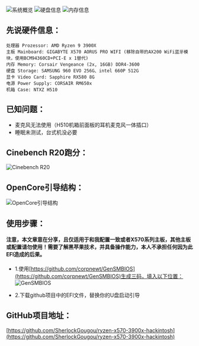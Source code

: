 ![系统概览](https://upload-images.jianshu.io/upload_images/1710902-c178e2037660b0d6.png?imageMogr2/auto-orient/strip%7CimageView2/2/w/1240)
![硬盘信息](https://upload-images.jianshu.io/upload_images/1710902-1a3c6c934ed02c04.png?imageMogr2/auto-orient/strip%7CimageView2/2/w/1240)
![内存信息](https://upload-images.jianshu.io/upload_images/1710902-15c5092ac2831a2f.png?imageMogr2/auto-orient/strip%7CimageView2/2/w/1240)

## 先说硬件信息：

```
处理器 Prozessor: AMD Ryzen 9 3900X
主板 Mainboard: GIGABYTE X570 AORUS PRO WIFI (移除自带的AX200 WiFi蓝牙模块，使用BCM94360CD+PCI-E x 1替代)
内存 Memory: Corsair Vengeance (2x, 16GB) DDR4-3600
硬盘 Storage: SAMSUNG 960 EVO 256G、intel 660P 512G
显卡 Video Card: Sapphire RX580 8G
电源 Power Supply: CORSAIR RM650x
机箱 Case: NTXZ H510
```

## 已知问题：
- 麦克风无法使用（H510机箱前面板的耳机麦克风一体插口）
- 睡眠未测试，台式机没必要

## Cinebench R20跑分：
![Cinebench R20](https://upload-images.jianshu.io/upload_images/1710902-f1b89834a818021b.png?imageMogr2/auto-orient/strip%7CimageView2/2/w/1240)

## OpenCore引导结构：
![OpenCore引导结构](https://upload-images.jianshu.io/upload_images/1710902-8436c62cd0f3b473.png?imageMogr2/auto-orient/strip%7CimageView2/2/w/1240)

## 使用步骤：
#### 注意，本文章意在分享，且仅适用于和我配置一致或者X570系列主板，其他主板或配置请勿使用！需要了解黑苹果技术，并具备操作能力，本人不承担任何因为此EFI造成的后果。
- 1.使用[https://github.com/corpnewt/GenSMBIOS](https://github.com/corpnewt/GenSMBIOS)生成三码，填入以下位置：
![GenSMBIOS](https://upload-images.jianshu.io/upload_images/1710902-fdc69c79df1a68ef.png?imageMogr2/auto-orient/strip%7CimageView2/2/w/1240)

- 2.下载github项目中的EFI文件，替换你的U盘启动引导

## GitHub项目地址：
[https://github.com/SherlockGougou/ryzen-x570-3900x-hackintosh](https://github.com/SherlockGougou/ryzen-x570-3900x-hackintosh)
